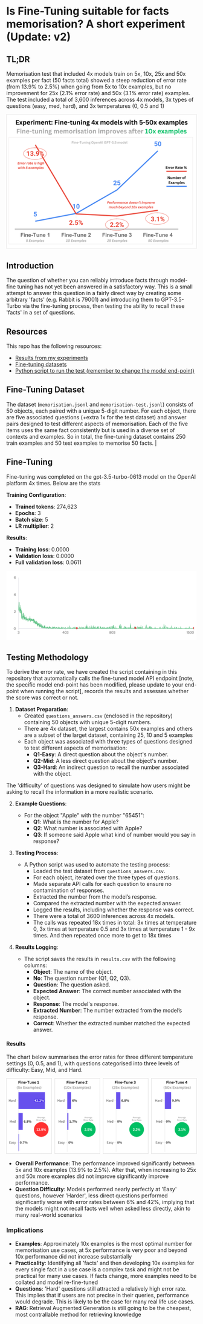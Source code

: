 # Is Fine-Tuning suitable for facts memorisation? A short experiment (Update: v2)

## TL;DR
Memorisation test that included 4x models train on 5x, 10x, 25x and 50x examples per fact (50 facts total) showed a steep reduction of error rate (from 13.9% to 2.5%) when going from 5x to 10x examples, but no improvement for 25x (2.1% error rate) and 50x (3.1% error rate) examples. The test included a total of 3,600 inferences across 4x models, 3x types of questions (easy, med, hard), and 3x temperatures (0, 0.5 and 1)

![Average Error Rate](https://github.com/petergpt/Fine-Tuning-Memorisation-Experiement-GPT-35/blob/main/Pics/fine-tune-results-2.png)


## Introduction
The question of whether you can reliably introduce facts through model-fine tuning has not yet been answered in a satisfactory way. This is a small attempt to answer this question in a fairly direct way by creating some arbitrary 'facts' (e.g. Rabbit is 79001) and introducing them to GPT-3.5-Turbo via the fine-tuning process, then testing the ability to recall these 'facts' in a set of questions.

## Resources
This repo has the following resources:

- [Results from my experiments](https://github.com/petergpt/Fine-Tuning-Memorisation-Experiement-GPT-35/blob/main/Results-all-v2.csv)
- [Fine-tuning datasets](https://github.com/petergpt/Fine-Tuning-Memorisation-Experiement-GPT-35/tree/main/fine-tuning%20datasets)
- [Python script to run the test (remember to change the model end-point)](https://github.com/petergpt/Fine-Tuning-Memorisation-Experiement-GPT-35/blob/main/main.py)

## Fine-Tuning Dataset
The dataset (`memorisation.jsonl` and `memorisation-test.jsonl`) consists of 50 objects, each paired with a unique 5-digit number. For each object, there are five associated questions (+extra 1x for the test dataset) and answer pairs designed to test different aspects of memorisation. Each of the five items uses the same fact consistently but is used in a diverse set of contexts and examples. So in total, the fine-tuning dataset contains 250 train examples and 50 test examples to memorise 50 facts.                                    |

## Fine-Tuning
Fine-tuning was completed on the gpt-3.5-turbo-0613 model on the OpenAI platform 4x times. Below are the stats 

**Training Configuration**:
  - **Trained tokens**: 274,623
  - **Epochs**: 3
  - **Batch size**: 5
  - **LR multiplier**: 2

**Results**:
   - **Training loss**: 0.0000
   - **Validation loss**: 0.0000
   - **Full validation loss**: 0.0611

![Training Loss](https://github.com/petergpt/Fine-Tuning-Memorisation-Experiement-GPT-35/blob/main/Pics/training-loss-2.png)

## Testing Methodology
To derive the error rate, we have created the script containing in this repository that automatically calls the fine-tuned model API endpoint [note, the specific model end-point has been modified, please update to your end-point when running the script], records the results and assesses whether the score was correct or not.

1. **Dataset Preparation**:
   - Created `questions_answers.csv` (enclosed in the repository) containing 50 objects with unique 5-digit numbers.
   - There are 4x dataset, the largest contains 50x examples and others are a subset of the larget dataset, containing 25, 10 and 5 examples
   - Each object was associated with three types of questions designed to test different aspects of memorisation:
     - **Q1-Easy**: A direct question about the object's number.
     - **Q2-Mid**: A less direct question about the object's number.
     - **Q3-Hard**: An indirect question to recall the number associated with the object.

The 'difficulty' of questions was designed to simulate how users might be asking to recall the information in a more realistic scenario.

2. **Example Questions**:
   - For the object "Apple" with the number "65451":
     - **Q1**: What is the number for Apple?
     - **Q2**: What number is associated with Apple?
     - **Q3**: If someone said Apple what kind of number would you say in response?

3. **Testing Process**:
   - A Python script was used to automate the testing process:
     - Loaded the test dataset from `questions_answers.csv`.
     - For each object, iterated over the three types of questions.
     - Made separate API calls for each question to ensure no contamination of responses.
     - Extracted the number from the model’s response.
     - Compared the extracted number with the expected answer.
     - Logged the results, including whether the response was correct.
     - There were a total of 3600 inferences across 4x models.
     - The calls was repeated 18x times in total: 3x times at temperature 0, 3x times at temperature 0.5 and 3x times at temperature 1 - 9x times. And then repeated once more to get to 18x times

4. **Results Logging**:
   - The script saves the results in `results.csv` with the following columns:
     - **Object**: The name of the object.
     - **No**: The question number (Q1, Q2, Q3).
     - **Question**: The question asked.
     - **Expected Answer**: The correct number associated with the object.
     - **Response**: The model's response.
     - **Extracted Number**: The number extracted from the model’s response.
     - **Correct**: Whether the extracted number matched the expected answer.

#### Results
The chart below summarises the error rates for three different temperature settings (0, 0.5, and 1), with questions categorised into three levels of difficulty: Easy, Mid, and Hard.

![Results](https://github.com/petergpt/Fine-Tuning-Memorisation-Experiement-GPT-35/blob/main/Pics/fine-tune-details-2.png)

   - **Overall Performance**: The performance improved significantly between 5x and 10x examples (13.9% to 2.5%). After that, when increasing to 25x and 50x more examples did not improve significantly improve performance.
   - **Question Difficulty**: Models performed nearly perfectly at 'Easy' questions, however 'Harder', less direct questions performed significantly worse with error rates between 6% and 42%, implying that the models might not recall facts well when asked less directly, akin to many real-world scenarios

### Implications
   - **Examples**: Approximately 10x examples is the most optimal number for memorisation use cases, at 5x performance is very poor and beyond 10x performance did not increase substantially
   - **Practicality**: Identifying all 'facts' and then developing 10x examples for every single fact in a use case is a complex task and might not be practical for many use cases. If facts change, more examples need to be collated and model re-fine-tuned
   - **Questions**: 'Hard' questions still attracted a relatively high error rate. This implies that if users are not precise in their queries, performance would degrade. This is likely to be the case for many real life use cases.
   - **RAG**: Retrieval Augmented Generation is still going to be the cheapest, most contrallable method for retrieving knowledge